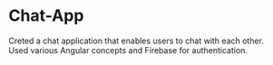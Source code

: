 # Chat-App
Creted a chat application that enables users to chat with each other.<br>
Used various Angular concepts and Firebase for authentication.
